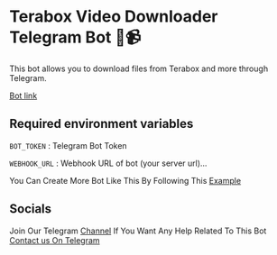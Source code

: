 # Terabox Video Downloader Telegram Bot 🤖📹

This bot allows you to download files from Terabox and more through Telegram.

[Bot link](https://t.me/terabox_dl_arman_bot)

## Required environment variables
 `BOT_TOKEN` : Telegram Bot Token

 `WEBHOOK_URL` : Webhook URL of bot (your server url)...

You Can Create More Bot Like This By Following This [Example](https://github.com/feathers-studio/telegraf-docs/blob/master/examples%2Fwebhook%2Fexpress.ts)

## Socials 
Join Our Telegram [Channel](https://telegram.dog/botcodes123)
If You Want Any Help Related To This Bot [Contact us On Telegram](https://telegram.dog/Armanidrisi_bot)